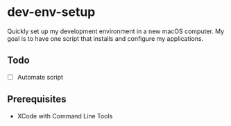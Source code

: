 # dev-env-setup
Quickly set up my development environment in a new macOS computer. My goal is to have one script that installs and configure my applications.

## Todo

- [ ] Automate script

## Prerequisites

- XCode with Command Line Tools